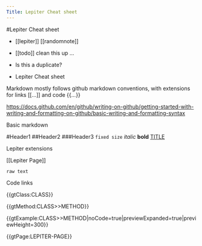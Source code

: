 ---Title: Lepiter Cheat sheet---#Lepiter Cheat sheet- [[lepiter]] [[randomnote]]- [[todo]] clean this up ...- Is this a duplicate?- Lepiter Cheat sheet


Markdown mostly follows github markdown conventions, with extensions for links [[...]] and code {{...}}

https://docs.github.com/en/github/writing-on-github/getting-started-with-writing-and-formatting-on-github/basic-writing-and-formatting-syntax

Basic markdown

#Header1
##Header2
###Header3
`fixed size`
*italic*
**bold**
[TITLE](URL)

Lepiter extensions

[[Lepiter Page]]

```language=text
raw text
```

Code links

{{gtClass:CLASS}}

{{gtMethod:CLASS>>METHOD}}

{{gtExample:CLASS>>METHOD|noCode=true|previewExpanded=true|previewHeight=300}}

{{gtPage:LEPITER-PAGE}}